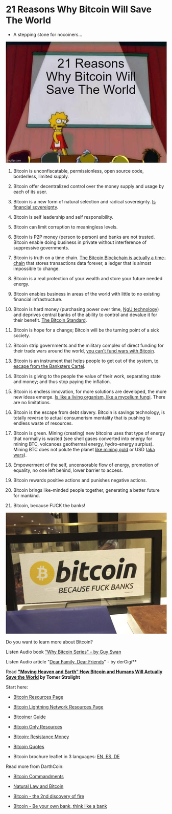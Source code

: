 # 21 Reasons Why Bitcoin Will Save The World
- A stepping stone for nocoiners...

![21 reasons](/assets/images/21-reasons.jpg)

1.  Bitcoin is unconfiscatable, permissionless, open source code, borderless, limited supply.
    
2.  Bitcoin offer decentralized control over the money supply and usage by each of its user.
    
3.  Bitcoin is a new form of natural selection and radical sovereignty. [Is financial sovereignty](https://www.bitchute.com/video/CU06IrAHCxTs).
    
4.  Bitcoin is self leadership and self responsibility.
    
5.  Bitcoin can limit corruption to meaningless levels.
    
6.  Bitcoin is P2P money (person to person) and banks are not trusted. Bitcoin enable doing business in private without interference of suppressive governments.
    
7.  Bitcoin is truth on a time chain. [The Bitcoin Blockchain is actually a time-chain](https://bitcointv.com/video-channels/bitcoinanatomy/videos) that stores transactions data forever, a ledger that is almost impossible to change.
    
8.  Bitcoin is a real protection of your wealth and store your future needed energy.
    
9.  Bitcoin enables business in areas of the world with little to no existing financial infrastructure.
    
10.  Bitcoin is hard money (purchasing power over time, [NgU technology](https://ngudaily.com/)) and deprives central banks of the ability to control and devalue it for their benefit. [The Bitcoin Standard](https://bitcoin.cipix.eu/en/the-bitcoin-standard/).
    
11.  Bitcoin is hope for a change; Bitcoin will be the turning point of a sick society.
    
12.  Bitcoin strip governments and the military complex of direct funding for their trade wars around the world, [you can't fund wars with Bitcoin](https://www.bitchute.com/video/AWGB6rfMmYKt).
    
13.  Bitcoin is an instrument that helps people to get out of the system, [to escape from the Banksters Cartel](https://youtu.be/LgI0liAee4s).
    
14.  Bitcoin is giving to the people the value of their work, separating state and money; and thus stop paying the inflation.
    
15.  Bitcoin is endless innovation, for more solutions are developed, the more new ideas emerge. [Is like a living organism, like a mycelium fungi](https://www.bitchute.com/video/iARM9iEWbtbU). There are no limitations.
    
16.  Bitcoin is the escape from debt slavery. Bitcoin is savings technology, is totally reverse to actual consumerism mentality that is pushing to endless waste of resources.
    
17.  Bitcoin is green. Mining (creating) new bitcoins uses that type of energy that normally is wasted (see shell gases converted into energy for mining BTC, volcanoes geothermal energy, hydro-energy surplus). Mining BTC does not polute the planet [like mining gold](https://www.youtube.com/results?search_query=gold+mining+polution) or USD ([aka wars](https://www.bitchute.com/video/UOFzMF3EWcLs)).
    
18.  Empowerment of the self, uncensorable flow of energy, promotion of equality, no one left behind, lower barrier to access.
    
19.  Bitcoin rewards positive actions and punishes negative actions.
    
20.  Bitcoin brings like-minded people together, generating a better future for mankind.
    
21.  Bitcoin, because FUCK the banks!
    
![Bitcoin Fuck Banks](/assets/images/bitcoin-fuck-banks.jpg)

Do you want to learn more about Bitcoin?

Listen Audio book ["Why Bitcoin Series" - by Guy Swan](https://bitcoinaudible.com/audiobooks-%f0%9f%86%95/)

Listen Audio article "[Dear Family, Dear Friends](https://dergigi.com/2020/04/27/dear-family-dear-friends/)" - by derGigi**

Read **["Moving Heaven and Earth" How Bitcoin and Humans Will Actually Save the World](https://tomerstrolight.medium.com/moving-heaven-and-earth-how-bitcoin-and-humans-will-actually-save-the-world-5ddda6911431) by Tomer Strolight**

Start here:

*   [Bitcoin Resources Page](https://bitcoin.page)
    
*   [Bitcoin Lightning Network Resources Page](https://lightning.how)
    
*   [Bitcoiner Guide](https://bitcoiner.guide/)
    
*   [Bitcoin Only Resources](https://bitcoin-only.com/)
    
*   [Bitcoin: Resistance Money](https://www.resistance.money/)
    
*   [Bitcoin Quotes](https://twitter.com/btc_quotes)
    
*   Bitcoin brochure leaflet in 3 languages: [EN, ES, DE](https://github.com/Darth-Coin/BTC-flyers)
    

Read more from DarthCoin:

*   [Bitcoin Commandments](https://darthcoin.substack.com/p/bitcoin-commandments)
    
*   [Natural Law and Bitcoin](https://darthcoin.substack.com/p/natural-law-and-bitcoin)
    
*   [Bitcoin - the 2nd discovery of fire](https://darthcoin.substack.com/p/bitcoin-the-2nd-fire-discovery)
    
*   [Bitcoin - Be your own bank, think like a bank](https://darthcoin.substack.com/p/bitcoin-be-your-own-bank-think-like)